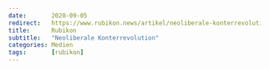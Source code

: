 ```yaml
---
date:       2020-09-05
redirect:   https://www.rubikon.news/artikel/neoliberale-konterrevolution
title:      Rubikon
subtitle:   "Neoliberale Konterrevolution"
categories: Medien
tags:       [rubikon]
---
```

